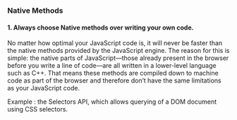 ### Native Methods

#### 1. Always choose Native methods over writing your own code.
No matter how optimal your JavaScript code is, it will never be faster than the native methods provided by the JavaScript engine. The reason for this is simple: the native parts of JavaScript—those already present in the browser before you write a line of code—are all written in a lower-level language such as C++. That means these methods are compiled down to machine code as part of the browser and therefore don’t have the same limitations as your JavaScript code.

Example : the Selectors API, which allows querying of a DOM document using CSS selectors.
